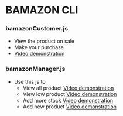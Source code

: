 # BAMAZON CLI

### bamazonCustomer.js
- View the product on sale
- Make your purchase
- [Video demonstration](https://drive.google.com/file/d/1eDlLQP21C7Ykgz0-Kt7pbOHxGUZPOn46/view)

### bamazonManager.js
- Use this js to 
    - View all product [Video demonstration](https://drive.google.com/file/d/1AjAxjXZt3nJLPmeXG_LUx3w56SImIT04/view)
    - View low product [Video demonstration](https://drive.google.com/file/d/1iLq0vHLT0ONh8vK80I4A0h-e4dk9BB51/view)
    - Add more stock [Video demonstration](https://drive.google.com/file/d/1bF5S_1lTu4dj3T0_qy6vM8ZZSCczhGlf/view)
    - Add new product [Video demonstration](https://drive.google.com/file/d/1uXQqbdgEK4GdwfRsqmNG4qgwmgl3RC5W/view)
